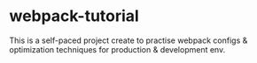 # webpack-tutorial

This is a self-paced project create to practise webpack configs & optimization techniques for production & development env.

